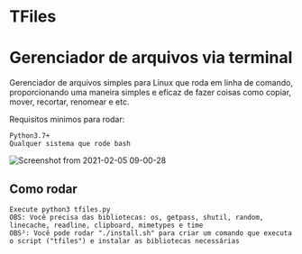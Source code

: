 # TFiles

# Gerenciador de arquivos via terminal

Gerenciador de arquivos simples para Linux que roda em linha de comando, proporcionando uma maneira simples e eficaz de fazer coisas como copiar, mover, recortar, renomear e etc.

Requisitos minimos para rodar:
    
    Python3.7+
    Qualquer sistema que rode bash

![Screenshot from 2021-02-05 09-00-28](https://user-images.githubusercontent.com/67431981/107061390-e6462e80-67b6-11eb-9341-a0e55b303a92.png)

## Como rodar
    Execute python3 tfiles.py
    OBS: Você precisa das bibliotecas: os, getpass, shutil, random, linecache, readline, clipboard, mimetypes e time
    OBS²: Você pode rodar "./install.sh" para criar um comando que executa o script ("tfiles") e instalar as bibliotecas necessárias

